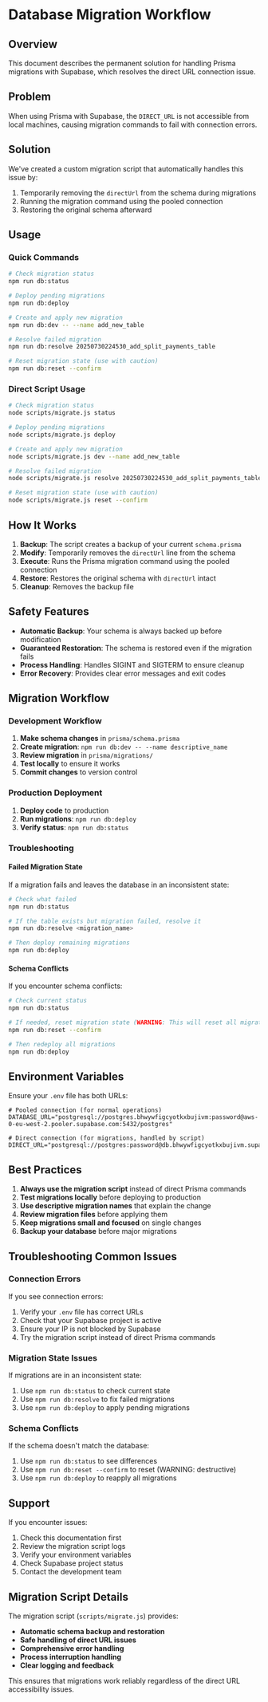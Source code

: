 # Database Migration Workflow

## Overview

This document describes the permanent solution for handling Prisma migrations with Supabase, which resolves the direct URL connection issue.

## Problem

When using Prisma with Supabase, the `DIRECT_URL` is not accessible from local machines, causing migration commands to fail with connection errors.

## Solution

We've created a custom migration script that automatically handles this issue by:

1. Temporarily removing the `directUrl` from the schema during migrations
2. Running the migration command using the pooled connection
3. Restoring the original schema afterward

## Usage

### Quick Commands

```bash
# Check migration status
npm run db:status

# Deploy pending migrations
npm run db:deploy

# Create and apply new migration
npm run db:dev -- --name add_new_table

# Resolve failed migration
npm run db:resolve 20250730224530_add_split_payments_table

# Reset migration state (use with caution)
npm run db:reset --confirm
```

### Direct Script Usage

```bash
# Check migration status
node scripts/migrate.js status

# Deploy pending migrations
node scripts/migrate.js deploy

# Create and apply new migration
node scripts/migrate.js dev --name add_new_table

# Resolve failed migration
node scripts/migrate.js resolve 20250730224530_add_split_payments_table

# Reset migration state (use with caution)
node scripts/migrate.js reset --confirm
```

## How It Works

1. **Backup**: The script creates a backup of your current `schema.prisma`
2. **Modify**: Temporarily removes the `directUrl` line from the schema
3. **Execute**: Runs the Prisma migration command using the pooled connection
4. **Restore**: Restores the original schema with `directUrl` intact
5. **Cleanup**: Removes the backup file

## Safety Features

- **Automatic Backup**: Your schema is always backed up before modification
- **Guaranteed Restoration**: The schema is restored even if the migration fails
- **Process Handling**: Handles SIGINT and SIGTERM to ensure cleanup
- **Error Recovery**: Provides clear error messages and exit codes

## Migration Workflow

### Development Workflow

1. **Make schema changes** in `prisma/schema.prisma`
2. **Create migration**: `npm run db:dev -- --name descriptive_name`
3. **Review migration** in `prisma/migrations/`
4. **Test locally** to ensure it works
5. **Commit changes** to version control

### Production Deployment

1. **Deploy code** to production
2. **Run migrations**: `npm run db:deploy`
3. **Verify status**: `npm run db:status`

### Troubleshooting

#### Failed Migration State

If a migration fails and leaves the database in an inconsistent state:

```bash
# Check what failed
npm run db:status

# If the table exists but migration failed, resolve it
npm run db:resolve <migration_name>

# Then deploy remaining migrations
npm run db:deploy
```

#### Schema Conflicts

If you encounter schema conflicts:

```bash
# Check current status
npm run db:status

# If needed, reset migration state (WARNING: This will reset all migrations)
npm run db:reset --confirm

# Then redeploy all migrations
npm run db:deploy
```

## Environment Variables

Ensure your `.env` file has both URLs:

```env
# Pooled connection (for normal operations)
DATABASE_URL="postgresql://postgres.bhwywfigcyotkxbujivm:password@aws-0-eu-west-2.pooler.supabase.com:5432/postgres"

# Direct connection (for migrations, handled by script)
DIRECT_URL="postgresql://postgres:password@db.bhwywfigcyotkxbujivm.supabase.co:5432/postgres"
```

## Best Practices

1. **Always use the migration script** instead of direct Prisma commands
2. **Test migrations locally** before deploying to production
3. **Use descriptive migration names** that explain the change
4. **Review migration files** before applying them
5. **Keep migrations small and focused** on single changes
6. **Backup your database** before major migrations

## Troubleshooting Common Issues

### Connection Errors

If you see connection errors:

1. Verify your `.env` file has correct URLs
2. Check that your Supabase project is active
3. Ensure your IP is not blocked by Supabase
4. Try the migration script instead of direct Prisma commands

### Migration State Issues

If migrations are in an inconsistent state:

1. Use `npm run db:status` to check current state
2. Use `npm run db:resolve` to fix failed migrations
3. Use `npm run db:deploy` to apply pending migrations

### Schema Conflicts

If the schema doesn't match the database:

1. Use `npm run db:status` to see differences
2. Use `npm run db:reset --confirm` to reset (WARNING: destructive)
3. Use `npm run db:deploy` to reapply all migrations

## Support

If you encounter issues:

1. Check this documentation first
2. Review the migration script logs
3. Verify your environment variables
4. Check Supabase project status
5. Contact the development team

## Migration Script Details

The migration script (`scripts/migrate.js`) provides:

- **Automatic schema backup and restoration**
- **Safe handling of direct URL issues**
- **Comprehensive error handling**
- **Process interruption handling**
- **Clear logging and feedback**

This ensures that migrations work reliably regardless of the direct URL accessibility issues. 